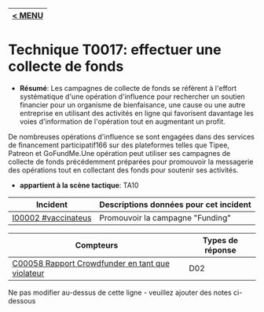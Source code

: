 |[< MENU](../../README.md)|
|---|
# Technique T0017: effectuer une collecte de fonds

* **Résumé**: Les campagnes de collecte de fonds se réfèrent à l'effort systématique d'une opération d'influence pour rechercher un soutien financier pour un organisme de bienfaisance, une cause ou une autre entreprise en utilisant des activités en ligne qui favorisent davantage les voies d'information de l'opération tout en augmentant un profit.

De nombreuses opérations d'influence se sont engagées dans des services de financement participatif166 sur des plateformes telles que Tipee, Patreon et GoFundMe.Une opération peut utiliser ses campagnes de collecte de fonds précédemment préparées pour promouvoir la messagerie des opérations tout en collectant des fonds pour soutenir ses activités.

* **appartient à la scène tactique**: TA10


|Incident |Descriptions données pour cet incident |
|-------- |-------------------- |
|[I00002 #vaccinateus](../../generated_pages/incidents/I00002.md) |Promouvoir la campagne "Funding" |



|Compteurs |Types de réponse |
|-------- |-------------- |
|[C00058 Rapport Crowdfunder en tant que violateur](../../generated_pages/counters/C00058.md) |D02 ||[C00067 dénigrer le destinataire / projet (du financement en ligne)](../../generated_pages/counters/C00067.md) |D03 |


Ne pas modifier au-dessus de cette ligne - veuillez ajouter des notes ci-dessous